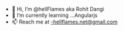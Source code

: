 - 👋 Hi, I’m @hellFlames aka Rohit Dangi
- 🌱 I’m currently learning ...Angularjs
- 📫 Reach me at -hellflames.net@gmail.com

<!---
hellFlames/hellFlames is a ✨ special ✨ repository because its `README.md` (this file) appears on your GitHub profile.
You can click the Preview link to take a look at your changes.
--->
